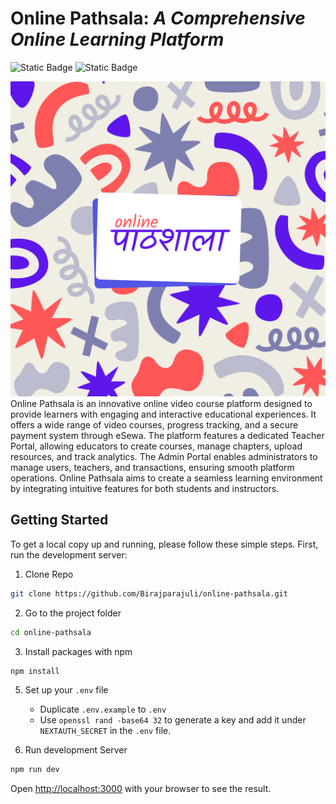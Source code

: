 # Online Pathsala: _A Comprehensive Online Learning Platform_

![Static Badge](https://img.shields.io/badge/%20-NextJS-white?style=flat-square&logo=nextdotjs&logoColor=black)
![Static Badge](https://img.shields.io/badge/%20-NextJS-white?style=flat-square&logo=nextdotjs&logoColor=black)

![Online Pathsala Banner](https://github.com/Birajparajuli/online-pathsala/blob/main/public/auth-banner.png)
Online Pathsala is an innovative online video course platform designed to provide learners with engaging and interactive educational experiences. It offers a wide range of video courses, progress tracking, and a secure payment system through eSewa. The platform features a dedicated Teacher Portal, allowing educators to create courses, manage chapters, upload resources, and track analytics. The Admin Portal enables administrators to manage users, teachers, and transactions, ensuring smooth platform operations. Online Pathsala aims to create a seamless learning environment by integrating intuitive features for both students and instructors.

## Getting Started

To get a local copy up and running, please follow these simple steps.
First, run the development server:

1.  Clone Repo

```bash
git clone https://github.com/Birajparajuli/online-pathsala.git
```

2. Go to the project folder

```bash
cd online-pathsala
```

3. Install packages with npm

```bash
npm install
```

5. Set up your `.env` file

   - Duplicate `.env.example` to `.env`
   - Use `openssl rand -base64 32` to generate a key and add it under `NEXTAUTH_SECRET` in the `.env` file.

6. Run development Server

```bash
npm run dev
```

Open [http://localhost:3000](http://localhost:3000) with your browser to see the result.
